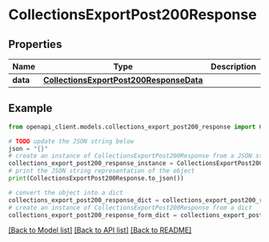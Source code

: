 # CollectionsExportPost200Response


## Properties

Name | Type | Description | Notes
------------ | ------------- | ------------- | -------------
**data** | [**CollectionsExportPost200ResponseData**](CollectionsExportPost200ResponseData.md) |  | [optional] 

## Example

```python
from openapi_client.models.collections_export_post200_response import CollectionsExportPost200Response

# TODO update the JSON string below
json = "{}"
# create an instance of CollectionsExportPost200Response from a JSON string
collections_export_post200_response_instance = CollectionsExportPost200Response.from_json(json)
# print the JSON string representation of the object
print(CollectionsExportPost200Response.to_json())

# convert the object into a dict
collections_export_post200_response_dict = collections_export_post200_response_instance.to_dict()
# create an instance of CollectionsExportPost200Response from a dict
collections_export_post200_response_form_dict = collections_export_post200_response.from_dict(collections_export_post200_response_dict)
```
[[Back to Model list]](../README.md#documentation-for-models) [[Back to API list]](../README.md#documentation-for-api-endpoints) [[Back to README]](../README.md)


